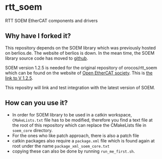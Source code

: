 # rtt_soem
RTT SOEM EtherCAT components and drivers

## Why have I forked it?
This repository depends on the SOEM library which was previously hosted on berlios.de.
The website of berlios is down. In the mean time, the SOEM library source code has moved to [github](https://github.com/OpenEtherCATsociety/SOEM).

SOEM version 1.2.5 is needed for the original repository of orocos/rtt_soem which can be found on the website of [Open EtherCAT society](https://github.com/OpenEtherCATsociety). This is [the link to V 1.2.5](http://openethercatsociety.github.io/dl/rel/SOEM1.2.5.tar.bz2).

This repositry will link and test integration with the latest version of SOEM.

## How can you use it?
- In order for SOEM library to be used in a catkin workspace, `CMakeLists.txt` file has to be modified, therefore you find a text file at the root of this repository which can replace the CMakeLists file in `soem_core` directory.
- For the ones who like patch approach, there is also a patch file
- catkin packages also require a `package.xml` file which is found again at root under the name `package_xml_soem_core.txt`
- copying these can also be done by running `run_me_first.sh`.